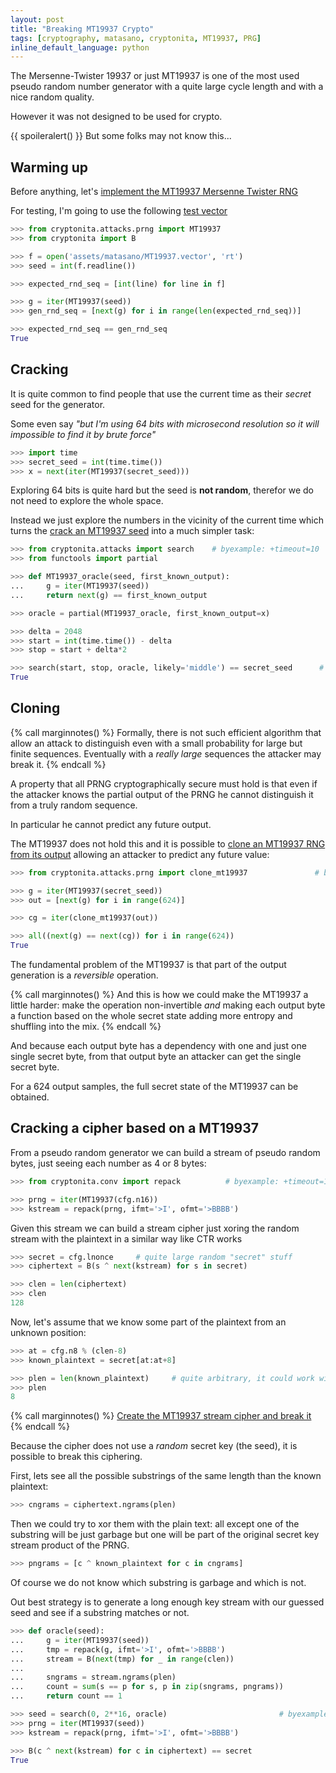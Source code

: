 ```yaml
---
layout: post
title: "Breaking MT19937 Crypto"
tags: [cryptography, matasano, cryptonita, MT19937, PRG]
inline_default_language: python
---
```


The Mersenne-Twister 19937 or just MT19937 is one of the most
used pseudo random number generator with a quite large cycle length
and with a nice random quality.

However it was not designed to be used for crypto.

{{ spoileralert() }}
But some folks may not know this...<!--more-->

## Warming up

<!--
>>> import sys
>>> sys.path.append("./assets/matasano")
>>> from challenge import generate_config            # byexample: +timeout=10

>>> seed = 20181223
>>> cfg = generate_config(random_state=seed)
-->

Before anything, let's
[implement the MT19937 Mersenne Twister RNG](https://cryptopals.com/sets/3/challenges/21)

For testing, I'm going to use the following
[test vector](https://gist.githubusercontent.com/mimoo/8e5d80a2e236b8b6f5ed/raw/20a704e0ccb3d50ea574cf6fe81fcb07cd9a66a3/gistfile1.txt)

```python
>>> from cryptonita.attacks.prng import MT19937
>>> from cryptonita import B

>>> f = open('assets/matasano/MT19937.vector', 'rt')
>>> seed = int(f.readline())

>>> expected_rnd_seq = [int(line) for line in f]

>>> g = iter(MT19937(seed))
>>> gen_rnd_seq = [next(g) for i in range(len(expected_rnd_seq))]

>>> expected_rnd_seq == gen_rnd_seq
True
```

## Cracking

It is quite common to find people that use the current time
as their *secret* seed for the generator.

Some even say *"but I'm using 64 bits with microsecond resolution
so it will impossible to find it by brute force"*

```python
>>> import time
>>> secret_seed = int(time.time())
>>> x = next(iter(MT19937(secret_seed)))
```

Exploring 64 bits is quite hard but the seed is **not random**, therefor
we do not need to explore the whole space.

Instead we just explore the numbers in the vicinity of the current time
which turns the
[crack an MT19937 seed](https://cryptopals.com/sets/3/challenges/22)
into a much simpler task:

```python
>>> from cryptonita.attacks import search    # byexample: +timeout=10
>>> from functools import partial

>>> def MT19937_oracle(seed, first_known_output):
...     g = iter(MT19937(seed))
...     return next(g) == first_known_output

>>> oracle = partial(MT19937_oracle, first_known_output=x)

>>> delta = 2048
>>> start = int(time.time()) - delta
>>> stop = start + delta*2

>>> search(start, stop, oracle, likely='middle') == secret_seed      # byexample: +timeout=10
True
```

## Cloning

{% call marginnotes() %}
Formally, there is not such efficient algorithm that allow an attack
to distinguish even with a small probability for large but finite
sequences. Eventually with a *really large* sequences the attacker may
break it.
{% endcall %}

A property that all PRNG cryptographically secure must hold is that
even if the attacker knows the partial output of the PRNG he cannot distinguish
it from a truly random sequence.

In particular he cannot predict any future output.

The MT19937 does not hold this and it is possible to
[clone an MT19937 RNG from its output](https://cryptopals.com/sets/3/challenges/23)
allowing an attacker to predict any future value:

```python
>>> from cryptonita.attacks.prng import clone_mt19937               # byexample: +timeout=10

>>> g = iter(MT19937(secret_seed))
>>> out = [next(g) for i in range(624)]

>>> cg = iter(clone_mt19937(out))

>>> all((next(g) == next(cg)) for i in range(624))
True
```

The fundamental problem of the MT19937 is that part of the
output generation is a *reversible* operation.

{% call marginnotes() %}
And this is how we could make the MT19937 a little harder:
make the operation non-invertible *and* making each output
byte a function based on the whole secret state adding more
entropy and shuffling into the mix.
{% endcall %}

And because each output byte has a dependency with one and
just one single secret byte, from that output byte an attacker
can get the single secret byte.

For a 624 output samples, the full secret state of the MT19937
can be obtained.

## Cracking a cipher based on a MT19937

From a pseudo random generator we can build a stream of pseudo random bytes,
just seeing each number as 4 or 8 bytes:

```python
>>> from cryptonita.conv import repack          # byexample: +timeout=10

>>> prng = iter(MT19937(cfg.n16))
>>> kstream = repack(prng, ifmt='>I', ofmt='>BBBB')
```

Given this stream we can build a stream cipher just xoring the random stream
with the plaintext in a similar way like CTR works

```python
>>> secret = cfg.lnonce     # quite large random "secret" stuff
>>> ciphertext = B(s ^ next(kstream) for s in secret)

>>> clen = len(ciphertext)
>>> clen
128
```

Now, let's assume that we know some part of the plaintext from
an unknown position:

```python
>>> at = cfg.n8 % (clen-8)
>>> known_plaintext = secret[at:at+8]

>>> plen = len(known_plaintext)     # quite arbitrary, it could work with less
>>> plen
8
```

{% call marginnotes() %}
[Create the MT19937 stream cipher and break it](https://cryptopals.com/sets/3/challenges/24)
{% endcall %}

Because the cipher does not use a *random* secret key (the seed),
it is possible to break this ciphering.

First, lets see all the possible substrings of the same length than
the known plaintext:

```python
>>> cngrams = ciphertext.ngrams(plen)
```

Then we could try to xor them with the plain text: all except one
of the substring will be just garbage but one will be part of
the original secret key stream product of the PRNG.

```python
>>> pngrams = [c ^ known_plaintext for c in cngrams]
```

Of course we do not know which substring is garbage and which is not.

Out best strategy is to generate a long enough key stream with our
guessed seed and see if a substring matches or not.

```python
>>> def oracle(seed):
...     g = iter(MT19937(seed))
...     tmp = repack(g, ifmt='>I', ofmt='>BBBB')
...     stream = B(next(tmp) for _ in range(clen))
...
...     sngrams = stream.ngrams(plen)
...     count = sum(s == p for s, p in zip(sngrams, pngrams))
...     return count == 1

>>> seed = search(0, 2**16, oracle)                         # byexample: +timeout=300
>>> prng = iter(MT19937(seed))
>>> kstream = repack(prng, ifmt='>I', ofmt='>BBBB')

>>> B(c ^ next(kstream) for c in ciphertext) == secret
True
```
